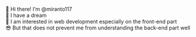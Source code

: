 👋 Hi there! I’m @miranto117   
:rocket: I have a dream  
:sparkling_heart: I am interested in web development especially on the front-end part  
:sunglasses: But that does not prevent me from understanding the back-end part well

